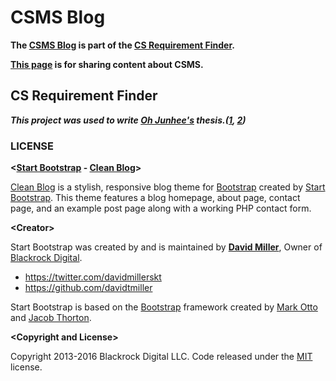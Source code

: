 # CSMS Blog

<b>The [CSMS Blog](https://oh-junhee0123.github.io/CSMS.github.io/) is part of the [CS Requirement Finder](https://oh-junhee0123.github.io/CS-Requirement-Finder.github.io/).</b>

<b>[This page](https://oh-junhee0123.github.io/CSMS.github.io/) is for sharing content about CSMS.</b>

## CS Requirement Finder

<i><b>This project was used to write [Oh Junhee's](https://github.com/Oh-Junhee0123) thesis.([1](https://lib.dankook.ac.kr/dcollection/public_resource/pdf/000000199819_20240402190454.pdf), [2](http://journal.kits.or.kr/journal/article.php?code=88240&vol=22&no=6&start_page=299&end_page=312))</b></i>

### LICENSE

<b>&lt;[Start Bootstrap](http://startbootstrap.com/) - [Clean Blog](http://startbootstrap.com/template-overviews/clean-blog/)&gt;</b>

[Clean Blog](http://startbootstrap.com/template-overviews/clean-blog/) is a stylish, responsive blog theme for [Bootstrap](http://getbootstrap.com/) created by [Start Bootstrap](http://startbootstrap.com/). This theme features a blog homepage, about page, contact page, and an example post page along with a working PHP contact form.

<b>&lt;Creator&gt;</b>

Start Bootstrap was created by and is maintained by **[David Miller](http://davidmiller.io/)**, Owner of [Blackrock Digital](http://blackrockdigital.io/).

* https://twitter.com/davidmillerskt
* https://github.com/davidtmiller

Start Bootstrap is based on the [Bootstrap](http://getbootstrap.com/) framework created by [Mark Otto](https://twitter.com/mdo) and [Jacob Thorton](https://twitter.com/fat).

<b>&lt;Copyright and License&gt;</b>

Copyright 2013-2016 Blackrock Digital LLC. Code released under the [MIT](https://github.com/BlackrockDigital/startbootstrap-clean-blog/blob/gh-pages/LICENSE) license.
